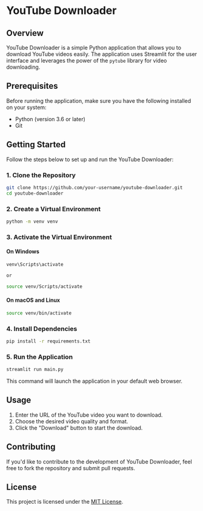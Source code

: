 # YouTube Downloader

## Overview

YouTube Downloader is a simple Python application that allows you to download YouTube videos easily. The application uses Streamlit for the user interface and leverages the power of the `pytube` library for video downloading.

## Prerequisites

Before running the application, make sure you have the following installed on your system:

- Python (version 3.6 or later)
- Git

## Getting Started

Follow the steps below to set up and run the YouTube Downloader:

### 1. Clone the Repository

```bash
git clone https://github.com/your-username/youtube-downloader.git
cd youtube-downloader
```

### 2. Create a Virtual Environment

```bash
python -m venv venv
```

### 3. Activate the Virtual Environment

#### On Windows

```bash
venv\Scripts\activate

or

source venv/Scripts/activate
```

#### On macOS and Linux

```bash
source venv/bin/activate
```

### 4. Install Dependencies

```bash
pip install -r requirements.txt
```

### 5. Run the Application

```bash
streamlit run main.py
```

This command will launch the application in your default web browser.

## Usage

1. Enter the URL of the YouTube video you want to download.
2. Choose the desired video quality and format.
3. Click the "Download" button to start the download.

## Contributing

If you'd like to contribute to the development of YouTube Downloader, feel free to fork the repository and submit pull requests.

## License

This project is licensed under the [MIT License](LICENSE).
